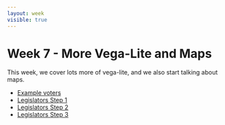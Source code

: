 ```yaml
---
layout: week
visible: true
---
```


# Week 7 - More Vega-Lite and Maps

This week, we cover lots more of vega-lite, and we also start talking about maps.

 * [Example voters](voters.vg)
 * [Legislators Step 1](legislators1.vg)
 * [Legislators Step 2](legislators2.vg)
 * [Legislators Step 3](legislators3.vg)
